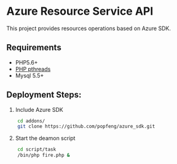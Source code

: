 # Azure Resource Service API

This project provides resources operations based on Azure SDK.

## Requirements

* PHP5.6+
* [PHP pthreads](https://github.com/krakjoe/pthreads)
* Mysql 5.5+

## Deployment Steps:

1.  Include Azure SDK
``` bash
    cd addons/
    git clone https://github.com/popfeng/azure_sdk.git
```

2.  Start the deamon script
``` bash
    cd script/task
    /bin/php fire.php &
```
